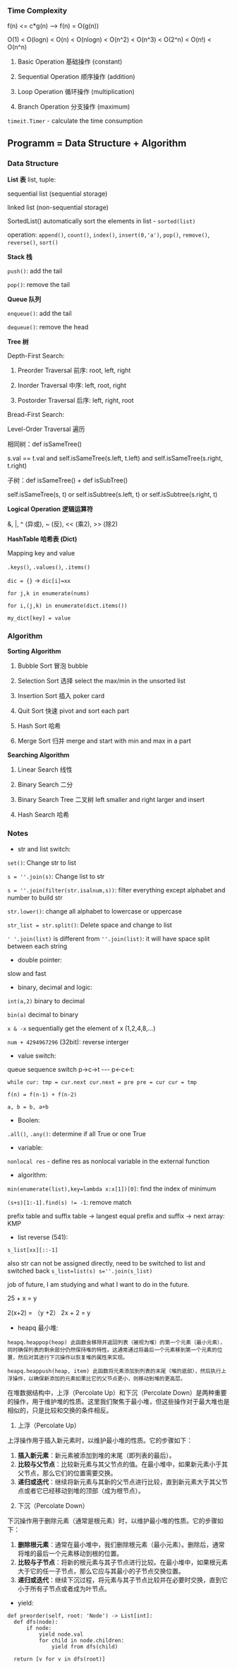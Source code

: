 ### Time Complexity

f(n) <= c*g(n) --> f(n) = O(g(n))

O(1) < O(logn) < O(n) < O(nlogn) < O(n^2) < O(n^3) < O(2^n) < O(n!) < O(n^n)

1. Basic Operation 基础操作 (constant)

2. Sequential Operation 顺序操作 (addition)

3. Loop Operation 循环操作 (multiplication)

4. Branch Operation 分支操作 (maximum)

`timeit.Timer` - calculate the time consumption

## Programm = Data Structure + Algorithm

### Data Structure

**List 表** 
list, tuple:

sequential list (sequential storage)

linked list (non-sequential storage)

SortedList() automatically sort the elements in list - `sorted(list)`

operation: `append()`, `count()`, `index()`, `insert(0,'a')`, `pop()`, `remove()`, `reverse()`, `sort()`

**Stack 栈**

`push()`: add the tail

`pop()`: remove the tail

**Queue 队列**

`enqueue()`: add the tail

`dequeue()`: remove the head

**Tree 树**

Depth-First Search:

1. Preorder Traversal 前序: root, left, right

2. Inorder Traversal 中序: left, root, right

3. Postorder Traversal 后序: left, right, root

Bread-First Search:

Level-Order Traversal 遍历

相同树：def isSameTree()

s.val == t.val and self.isSameTree(s.left, t.left) and self.isSameTree(s.right, t.right)

子树：def isSameTree() + def isSubTree()

self.isSameTree(s, t) or self.isSubtree(s.left, t) or self.isSubtree(s.right, t)


**Logical Operation 逻辑运算符**

&, |, ^ (异或), ~ (反), << (乘2), >> (除2)

**HashTable 哈希表 (Dict)**

Mapping key and value

`.keys()`, `.values()`, `.items()`

`dic = {}` -> `dic[i]=xx`

`for j,k in enumerate(nums)`

`for i,(j,k) in enumerate(dict.items())`

`my_dict[key] = value`

### Algorithm

**Sorting Algorithm**

1. Bubble Sort 冒泡 bubble

2. Selection Sort 选择 select the max/min in the unsorted list

3. Insertion Sort 插入 poker card

4. Quit Sort 快速 pivot and sort each part

5. Hash Sort 哈希 

6. Merge Sort 归并 merge and start with min and max in a part

**Searching Algorithm**

1. Linear Search 线性

2. Binary Search 二分

3. Binary Search Tree 二叉树 left smaller and right larger and insert

4. Hash Search 哈希

### Notes

* str and list switch:

`set()`: Change str to list

`s = ''.join(s)`: Change list to str

`s = ''.join(filter(str.isalnum,s))`: filter everything except alphabet and number to build str

`str.lower()`: change all alphabet to lowercase or uppercase

`str_list = str.split()`: Delete space and change to list

`' '.join(list)` is different from `''.join(list)`: it will have space split between each string

* double pointer:

slow and fast

* binary, decimal and logic:

`int(a,2)` binary to decimal

`bin(a)` decimal to binary

`x & -x` sequentially get the element of x (1,2,4,8,...)

`num + 4294967296` (32bit): reverse interger

* value switch:

queue sequence switch p->c->t --- p<-c<-t:

`
while cur:
   tmp = cur.next
   cur.next = pre
   pre = cur
   cur = tmp
`

`f(n) = f(n-1) + f(n-2)`

`a, b = b, a+b`

* Boolen:

`.all()`, `.any()`: determine if all True or one True

* variable:

`nonlocal res` - define res as nonlocal variable in the external function

* algorithm:

`min(enumerate(list),key=lambda x:x[1])[0]`: find the index of minimum

`(s+s)[1:-1].find(s) != -1`: remove match

prefix table and suffix table -> langest equal prefix and suffix -> next array: KMP

* list reverse (541):

`s_list[xx][::-1]`

also str can not be assigned directly, need to be switched to list and switched back `s_list=list(s) s=''.join(s_list)`

job of future, I am studying and what I want to do in the future.

25 + x = y

2(x+2) = （y +2） 2x + 2 = y

* heapq 最小堆:

`heapq.heappop(heap) 此函数会移除并返回列表（被视为堆）的第一个元素（最小元素），同时确保列表的剩余部分仍然保持堆的特性。这通常通过将最后一个元素移到第一个元素的位置，然后对其进行下沉操作以恢复堆的属性来实现。`

`heapq.heappush(heap, item) 此函数将元素添加到列表的末尾（堆的底部），然后执行上浮操作，以确保新添加的元素如果比它的父节点更小，则移动到堆的更高层。`

在堆数据结构中，上浮（Percolate Up）和下沉（Percolate Down）是两种重要的操作，用于维护堆的性质。这里我们聚焦于最小堆，但这些操作对于最大堆也是相似的，只是比较和交换的条件相反。

1. 上浮（Percolate Up）

上浮操作用于插入新元素时，以维护最小堆的性质。它的步骤如下：

1) **插入新元素**：新元素被添加到堆的末尾（即列表的最后）。
2) **比较与父节点**：比较新元素与其父节点的值。在最小堆中，如果新元素小于其父节点，那么它们的位置需要交换。
3) **递归或迭代**：继续将新元素与其新的父节点进行比较，直到新元素大于其父节点或者它已经移动到堆的顶部（成为根节点）。

2. 下沉（Percolate Down）

下沉操作用于删除元素（通常是根元素）时，以维护最小堆的性质。它的步骤如下：

1) **删除根元素**：通常在最小堆中，我们删除根元素（最小元素）。删除后，通常将堆的最后一个元素移动到根的位置。
2) **比较与子节点**：将新的根元素与其子节点进行比较。在最小堆中，如果根元素大于它的任一子节点，那么它应与其最小的子节点交换位置。
3) **递归或迭代**：继续下沉过程，将元素与其子节点比较并在必要时交换，直到它小于所有子节点或者成为叶节点。

* yield:

```
def preorder(self, root: 'Node') -> List[int]:
  def dfs(node):
      if node:
          yield node.val
          for child in node.children:
              yield from dfs(child)
              
  return [v for v in dfs(root)] 
```
